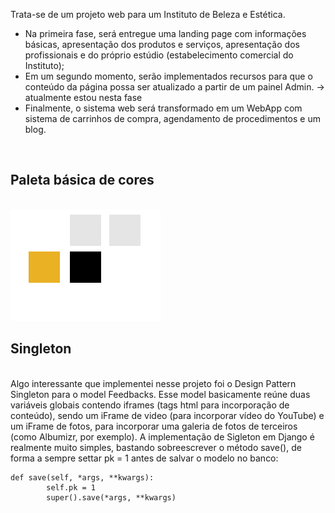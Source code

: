 Trata-se de um projeto web para um Instituto de Beleza e Estética. 

- Na primeira fase, será entregue uma landing page com informações básicas, apresentação dos produtos e serviços, apresentação dos profissionais e do próprio estúdio (estabelecimento comercial do Instituto);
- Em um segundo momento, serão implementados recursos para que o conteúdo da página possa ser atualizado a partir de um painel Admin. -> atualmente estou nesta fase
- Finalmente, o sistema web será transformado em um WebApp com sistema de carrinhos de compra, agendamento de procedimentos e um blog.

<br>

<h2>Paleta básica de cores</h2>
<br>
<img src="static/img/paleta_cores.png">

<h2>Singleton</h2>
<br>
Algo interessante que implementei nesse projeto foi o Design Pattern Singleton para o model Feedbacks. Esse model basicamente reúne duas variáveis globais contendo iframes (tags html para incorporação de conteúdo), sendo um iFrame de video (para incorporar vídeo do YouTube) e um iFrame de fotos, para incorporar uma galeria de fotos de terceiros (como Albumizr, por exemplo).
A implementação de Sigleton em Django é realmente muito simples, bastando sobreescrever o método save(), de forma a sempre settar pk = 1 antes de salvar o modelo no banco:

```
def save(self, *args, **kwargs):
        self.pk = 1
        super().save(*args, **kwargs)
```
